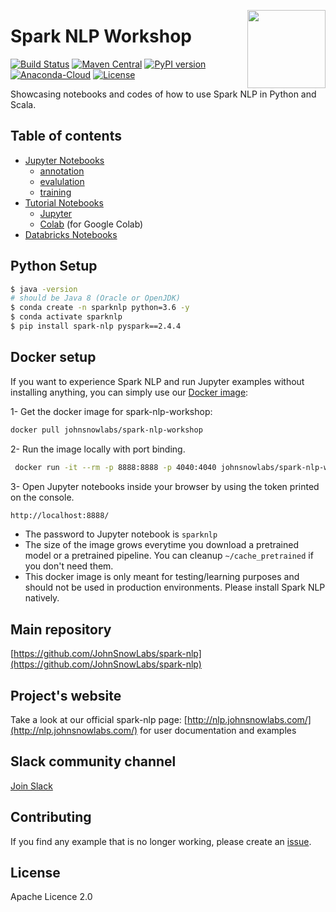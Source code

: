 <a href="https://johnsnowlabs.com"><img src="https://www.johnsnowlabs.com/wp-content/uploads/2020/03/johnsnowlabs-square.png" width="125" height="125" align="right" /></a>

# Spark NLP Workshop

[![Build Status](https://travis-ci.org/JohnSnowLabs/spark-nlp.svg?branch=master)](https://travis-ci.org/JohnSnowLabs/spark-nlp) [![Maven Central](https://maven-badges.herokuapp.com/maven-central/com.johnsnowlabs.nlp/spark-nlp_2.11/badge.svg)](https://search.maven.org/artifact/com.johnsnowlabs.nlp/spark-nlp_2.11) [![PyPI version](https://badge.fury.io/py/spark-nlp.svg)](https://badge.fury.io/py/spark-nlp) [![Anaconda-Cloud](https://anaconda.org/johnsnowlabs/spark-nlp/badges/version.svg)](https://anaconda.org/JohnSnowLabs/spark-nlp) [![License](https://img.shields.io/badge/License-Apache%202.0-brightgreen.svg)](https://github.com/JohnSnowLabs/spark-nlp/blob/master/LICENSE)

Showcasing notebooks and codes of how to use Spark NLP in Python and Scala.

## Table of contents

* [Jupyter Notebooks](https://github.com/JohnSnowLabs/spark-nlp-workshop/tree/master/jupyter)
  * [annotation](https://github.com/JohnSnowLabs/spark-nlp-workshop/tree/master/jupyter/annotation)
  * [evalulation](https://github.com/JohnSnowLabs/spark-nlp-workshop/tree/master/jupyter/enterprise/eval)
  * [training](https://github.com/JohnSnowLabs/spark-nlp-workshop/tree/master/jupyter/training)
* [Tutorial Notebooks](https://github.com/JohnSnowLabs/spark-nlp-workshop/tree/master/tutorials)
  * [Jupyter](https://github.com/JohnSnowLabs/spark-nlp-workshop/tree/master/tutorials/jupyter)
  * [Colab](https://github.com/JohnSnowLabs/spark-nlp-workshop/tree/master/tutorials/colab) (for Google Colab)
* [Databricks Notebooks](https://github.com/JohnSnowLabs/spark-nlp-workshop/tree/master/databricks)

## Python Setup 
```bash
$ java -version
# should be Java 8 (Oracle or OpenJDK)
$ conda create -n sparknlp python=3.6 -y
$ conda activate sparknlp
$ pip install spark-nlp pyspark==2.4.4
```

## Docker setup

If you want to experience Spark NLP and run Jupyter examples without installing anything, you can simply use our [Docker image](https://hub.docker.com/r/johnsnowlabs/spark-nlp-workshop):

1- Get the docker image for spark-nlp-workshop:

```bash
docker pull johnsnowlabs/spark-nlp-workshop
```

2- Run the image locally with port binding.

```bash
 docker run -it --rm -p 8888:8888 -p 4040:4040 johnsnowlabs/spark-nlp-workshop
```

3- Open Jupyter notebooks inside your browser by using the token printed on the console.

```bash
http://localhost:8888/
```

* The password to Jupyter notebook is `sparknlp`
* The size of the image grows everytime you download a pretrained model or a pretrained pipeline. You can cleanup `~/cache_pretrained` if you don't need them.
* This docker image is only meant for testing/learning purposes and should not be used in production environments. Please install Spark NLP natively.

## Main repository

[https://github.com/JohnSnowLabs/spark-nlp](https://github.com/JohnSnowLabs/spark-nlp)

## Project's website

Take a look at our official spark-nlp page: [http://nlp.johnsnowlabs.com/](http://nlp.johnsnowlabs.com/) for user documentation and examples

## Slack community channel

[Join Slack](https://join.slack.com/t/spark-nlp/shared_invite/enQtNjA4MTE2MDI1MDkxLTM4ZDliMjU5OWZmMDE1ZGVkMjg0MWFjMjU3NjY4YThlMTJkNmNjNjM3NTMwYzlhMWY4MGMzODI2NDBkOWU4ZDE)

## Contributing

If you find any example that is no longer working, please create an [issue](https://github.com/JohnSnowLabs/spark-nlp-workshop/issues).

## License

Apache Licence 2.0
